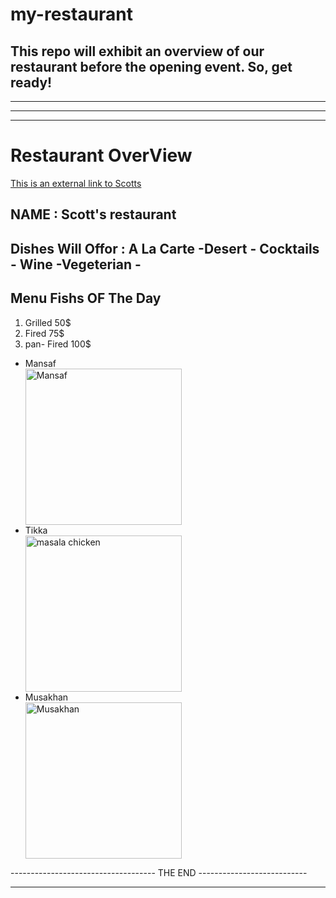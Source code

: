 # my-restaurant  

This repo will exhibit an overview of our restaurant before the opening event. So, get ready!
-----------------------------------------------------------------------------
*****************************************************************************
-----------------------------------------------------------------------------
*****************************************************************************


#  Restaurant OverView 

[This is an external link to Scotts](https://scotts-mayfair.com/menus/)

## NAME  :   Scott's restaurant

## Dishes Will Offor : A La Carte -Desert  - Cocktails - Wine -Vegeterian -

## Menu Fishs OF The Day
1. Grilled      50$
2. Fired        75$
3. pan- Fired   100$ 


<ul>
            <li> Mansaf </li>
            <img src="https://1.bp.blogspot.com/-Hpl0hnzq3Ag/WzCrhqTTZJI/AAAAAAAAK6Q/7_yYs-pxhYA4muoa3IRBBcwtRU6zp4M1QCEwYBhgL/s1600-rw/Mansaf_02.jpg" alt="Mansaf" width="250" height="250">
            <li>Tikka</li>
            <img src="https://cafedelites.com/wp-content/uploads/2018/04/Best-Chicken-Tikka-Masala-IMAGE-2.jpg"  alt="masala chicken" width="250" height="250">
            <li> Musakhan</li>
            <img src="https://littlesunnykitchen.com/wp-content/uploads/2022/04/Musakhan-1.jpg"  alt="Musakhan" width="250" height="250">
        </ul>

 
------------------------------------ THE END ---------------------------
************************************************************************